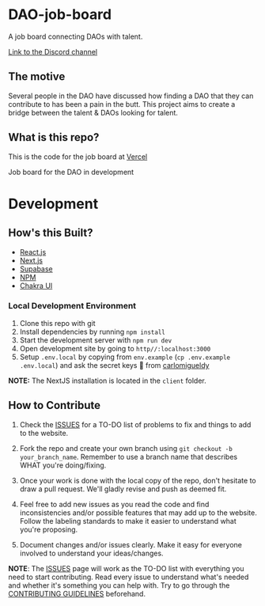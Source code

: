 # DAO-job-board
A job board connecting DAOs with talent.

[Link to the Discord channel](https://discord.com/channels/883478451850473483/888867921089138729/888877424257925200)

## The motive
Several people in the DAO have discussed how finding a DAO that they can contribute to has been a pain in the butt. This project aims to create a bridge between the talent & DAOs looking for talent.

## **What is this repo?**

This is the code for the job board at [Vercel](https://job-board-sage.vercel.app)

Job board for the DAO in development

# **Development**

## **How's this Built?**

- [React.js](https://reactjs.org/)
- [Next.js](https://nextjs.org/)
- [Supabase](https://supabase.io/)
- [NPM](https://www.npmjs.com/)
- [Chakra UI](https://chakra-ui.com/)

### Local Development Environment

1. Clone this repo with git
2. Install dependencies by running `npm install`
3. Start the development server with `npm run dev`
4. Open development site by going to `http//:localhost:3000`
5. Setup `.env.local` by copying from `env.example` (`cp .env.example .env.local`) and ask the secret keys 🔏 from [carlomigueldy](https://github.com/carlomigueldy)

**NOTE:** The NextJS installation is located in the `client` folder.

## **How to Contribute**

1. Check the [ISSUES](https://github.com/angeljgomezc/DAO-job-board/issues) for a TO-DO list of problems to fix and things to add to the website.

2. Fork the repo and create your own branch using `git checkout -b your_branch_name`. Remember to use a branch name that describes WHAT you're doing/fixing.

3. Once your work is done with the local copy of the repo, don't hesitate to draw a pull request. We'll gladly revise and push as deemed fit.

4. Feel free to add new issues as you read the code and find inconsistencies and/or possible features that may add up to the website. Follow the labeling standards to make it easier to understand what you're proposing.

5. Document changes and/or issues clearly. Make it easy for everyone involved to understand your ideas/changes.

**NOTE**: The [ISSUES](https://github.com/angeljgomezc/DAO-job-board/issues) page will work as the TO-DO list with everything you need to start contributing. Read every issue to understand what's needed and whether it's something you can help with. Try to go through the [CONTRIBUTING GUIDELINES](https://github.com/Developer-DAO/developerdao.com/blob/main/docs/CONTRIBUTING.md) beforehand.
